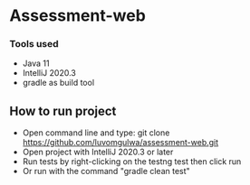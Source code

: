 # Assessment-web
### Tools used
- Java 11
- IntelliJ 2020.3
- gradle as build tool

## How to run project
- Open command line and type: git clone https://github.com/luvomgulwa/assessment-web.git
- Open project with IntelliJ 2020.3 or later
- Run tests by right-clicking on the testng test then click run
- Or run with the command "gradle clean test"
